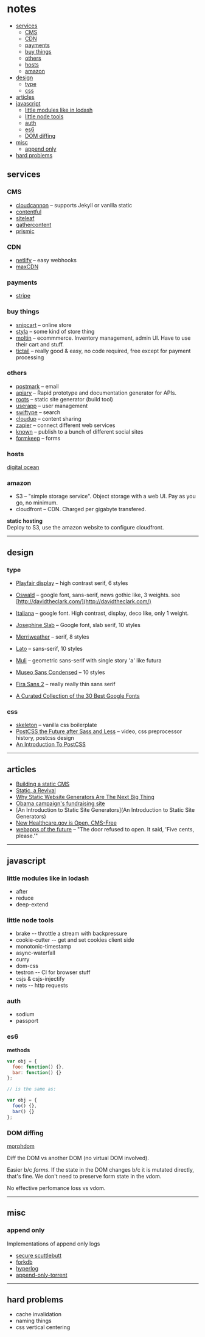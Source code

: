 # notes

<!-- START doctoc generated TOC please keep comment here to allow auto update -->
<!-- DON'T EDIT THIS SECTION, INSTEAD RE-RUN doctoc TO UPDATE -->


- [services](#services)
  - [CMS](#cms)
  - [CDN](#cdn)
  - [payments](#payments)
  - [buy things](#buy-things)
  - [others](#others)
  - [hosts](#hosts)
  - [amazon](#amazon)
- [design](#design)
  - [type](#type)
  - [css](#css)
- [articles](#articles)
- [javascript](#javascript)
  - [little modules like in lodash](#little-modules-like-in-lodash)
  - [little node tools](#little-node-tools)
  - [auth](#auth)
  - [es6](#es6)
  - [DOM diffing](#dom-diffing)
- [misc](#misc)
  - [append only](#append-only)
- [hard problems](#hard-problems)

<!-- END doctoc generated TOC please keep comment here to allow auto update -->

## services

### CMS
* [cloudcannon](http://cloudcannon.com/) &ndash; supports Jekyll or vanilla static
* [contentful](https://www.contentful.com/)
* [siteleaf](http://www.siteleaf.com/)
* [gathercontent](https://gathercontent.com/)
* [prismic](https://prismic.io/)

### CDN
* [netlify](https://www.netlify.com/) &ndash; easy webhooks
* [maxCDN](https://www.maxcdn.com/)

### payments
* [stripe](https://stripe.com)

### buy things
* [snipcart](https://snipcart.com/) &ndash; online store
* [styla](http://www.styla.com/) &ndash; some kind of store thing
* [moltin](https://moltin.com/) &ndash; ecommmerce. Inventory management, admin UI. Have to use their cart and stuff. 
* [tictail](https://tictail.com/) &ndash; really good & easy, no code required, free except for payment processing

### others
* [postmark](https://postmarkapp.com/) &ndash; email
* [apiary](https://apiary.io/) &ndash; Rapid prototype and documentation generator for APIs. 
* [roots](http://roots.cx/) &ndash; static site generator (build tool)
* [userapp](https://www.userapp.io/) &ndash; user management
* [swiftype](https://swiftype.com/) &ndash; search
* [cloudup](https://cloudup.com/) &ndash; content sharing
* [zapier](https://zapier.com/) &ndash; connect different web services
* [known](https://withknown.com/) &ndash; publish to a bunch of different social sites
* [formkeep](https://formkeep.com) &ndash; forms

### hosts
[digital ocean](https://www.digitalocean.com)


### amazon
* S3 &ndash; "simple storage service". Object storage with a web UI. Pay as you go, no minimum.
* cloudfront &ndash; CDN. Charged per gigabyte transfered.

**static hosting**  
Deploy to S3, use the amazon website to configure cloudfront.


---------------------------------------


## design

### type
* [Playfair display](https://www.google.com/fonts/specimen/Playfair+Display) &ndash; high contrast serif, 6 styles
* [Oswald](https://www.google.com/fonts/specimen/Oswald) &ndash; google font, sans-serif, news gothic like, 3 weights. see [http://davidtheclark.com/](http://davidtheclark.com/)
* [Italiana](https://www.google.com/fonts/specimen/Italiana) &ndash; google font. High contrast, display, deco like, only 1 weight.
* [Josephine Slab](https://www.google.com/fonts/specimen/Josefin+Slab) &ndash; Google font, slab serif, 10 styles
* [Merriweather](https://www.google.com/fonts/specimen/Merriweather) &ndash; serif, 8 styles
* [Lato](https://www.google.com/fonts/specimen/Lato) &ndash; sans-serif, 10 styles
* [Muli](https://www.google.com/fonts/specimen/Muli) &ndash; geometric sans-serif with single story 'a' like futura
* [Museo Sans Condensed](https://typekit.com/fonts/museo-sans-condensed) &ndash; 10 styles
* [Fira Sans 2](https://typekit.com/fonts/fira-sans-2) &ndash; really really thin sans serif

* [A Curated Collection of the 30 Best Google Fonts](https://www.typewolf.com/open-source-web-fonts)

### css
* [skeleton](http://getskeleton.com/) &ndash; vanilla css boilerplate
* [PostCSS the Future after Sass and Less](https://www.youtube.com/watch?v=73dl5dk9z4Q) &ndash; video, css preprocessor history, postcss design
* [An Introduction To PostCSS](https://www.smashingmagazine.com/2015/12/introduction-to-postcss/)

--------------------------------------

## articles

* [Building a static CMS](http://carrot.is/coding/static_cms)
* [Static, a Revival](http://carrot.is/coding/static)
* [Why Static Website Generators Are The Next Big Thing](https://www.smashingmagazine.com/2015/11/modern-static-website-generators-next-big-thing/)
* [Obama campaign's fundraising site](http://kylerush.net/blog/meet-the-obama-campaigns-250-million-fundraising-platform/)
* [An Introduction to Static Site Generators](An Introduction to Static Site Generators)
* [New Healthcare.gov is Open, CMS-Free](https://developmentseed.org/blog/new-healthcare-gov-is-open-and-cms-free/)
* [webapps of the future](https://github.com/substack/webapps-of-the-future) &ndash; "The door refused to open. It said, 'Five cents, please.'"


------------------------------------


## javascript

### little modules like in lodash

* after
* reduce
* deep-extend

### little node tools

* brake -- throttle a stream with backpressure
* cookie-cutter -- get and set cookies client side
* monotonic-timestamp
* async-waterfall
* curry
* dom-css
* testron -- CI for browser stuff
* csjs & csjs-injectify
* nets -- http requests

### auth
* sodium
* passport

### es6

**methods**
```js
var obj = {
  foo: function() {},
  bar: function() {}
};

// is the same as:

var obj = {
  foo() {},
  bar() {}
};
```


### DOM diffing

[morphdom](https://github.com/patrick-steele-idem/morphdom)

Diff the DOM vs another DOM (no virtual DOM involved).

Easier b/c *forms*. If the state in the DOM changes b/c it is mutated directly, that's fine. We don't need to preserve form state in the vdom.

No effective perfomance loss vs vdom.


------------------------


## misc

### append only

Implementations of append only logs

* [secure scuttlebutt](https://github.com/ssbc/docs)
* [forkdb](https://github.com/substack/forkdb)
* [hyperlog](https://github.com/mafintosh/hyperlog)
* [append-only-torrent](https://github.com/substack/append-only-torrent)


-------------------------


## hard problems

* cache invalidation
* naming things
* css vertical centering
